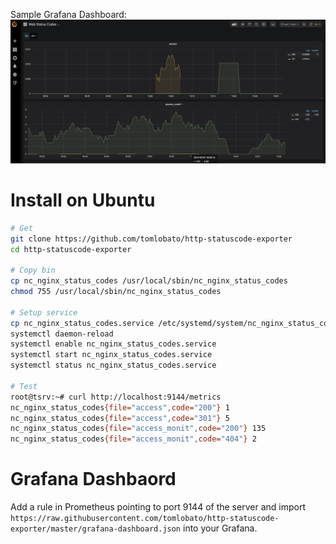 Sample Grafana Dashboard:
![Sample Grafana Dashboard](https://raw.githubusercontent.com/tomlobato/http-statuscode-exporter/master/ScreenShot.png)


# Install on Ubuntu

```bash
# Get
git clone https://github.com/tomlobato/http-statuscode-exporter
cd http-statuscode-exporter

# Copy bin
cp nc_nginx_status_codes /usr/local/sbin/nc_nginx_status_codes
chmod 755 /usr/local/sbin/nc_nginx_status_codes

# Setup service
cp nc_nginx_status_codes.service /etc/systemd/system/nc_nginx_status_codes.service
systemctl daemon-reload
systemctl enable nc_nginx_status_codes.service
systemctl start nc_nginx_status_codes.service
systemctl status nc_nginx_status_codes.service

# Test
root@tsrv:~# curl http://localhost:9144/metrics
nc_nginx_status_codes{file="access",code="200"} 1
nc_nginx_status_codes{file="access",code="301"} 5
nc_nginx_status_codes{file="access_monit",code="200"} 135
nc_nginx_status_codes{file="access_monit",code="404"} 2

```

# Grafana Dashbaord
Add a rule in Prometheus pointing to port 9144 of the server and import ```https://raw.githubusercontent.com/tomlobato/http-statuscode-exporter/master/grafana-dashboard.json``` into your Grafana.
